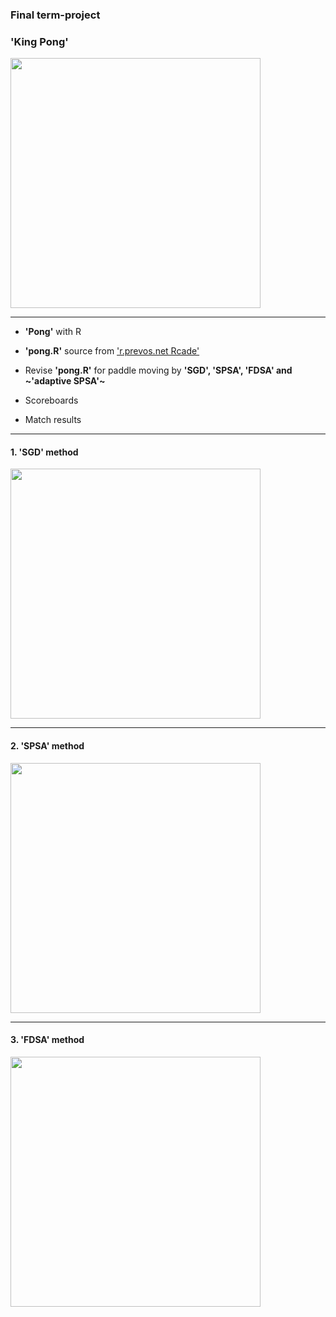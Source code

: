 
### Final term-project 


### **'King Pong'**

<img width = "400" heigth = "350" src = https://user-images.githubusercontent.com/37679460/48955703-888ce980-ef92-11e8-9a3d-428c13ec2c1a.png>

----------------------
  - **'Pong'** with R
  
  
  - **'pong.R'** source from ['r.prevos.net Rcade'](https://github.com/pprevos/r.prevos.net/tree/master/Rcade)
  
  
  - Revise **'pong.R'** for paddle moving by **'SGD', 'SPSA', 'FDSA' and ~'adaptive SPSA'~** 
  
  
  - Scoreboards
  
  
  - Match results
  
-------------------
#### 1. 'SGD' method

<img width = "400" heigth = "350" src = https://user-images.githubusercontent.com/37679460/49686033-eb08ec80-fb31-11e8-982d-75267b886e03.gif>

----------------------

####  2. 'SPSA' method

<img width = "400" heigth = "350" src = https://user-images.githubusercontent.com/37679460/49686032-eb08ec80-fb31-11e8-988d-0a0a998b8f7c.gif>


----------------------

#### 3. 'FDSA' method

 <img width = "400" heigth = "350" src = https://user-images.githubusercontent.com/37679460/49686034-eb08ec80-fb31-11e8-8822-372993fe8a5d.gif>
